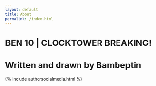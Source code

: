 ```yaml
---
layout: default
title: About
permalink: /index.html
---
```

# BEN 10 | CLOCKTOWER BREAKING!
# Written and drawn by Bambeptin
{% include authorsocialmedia.html %}
